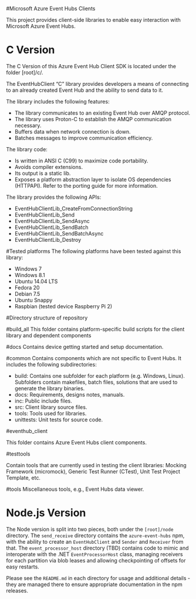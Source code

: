#Microsoft Azure Event Hubs Clients

This project provides client-side libraries to enable easy interaction with Microsoft Azure Event Hubs.


C Version 
====================

The C Version of this Azure Event Hub Client SDK is located under the folder [root]/c/.

The EventHubClient “C” library provides developers a means of connecting to an already created Event Hub and the ability to send data to it. 

The library includes the following features:
* The library communicates to an existing Event Hub over AMQP protocol.
* The library uses Proton-C to establish the AMQP communication necessary.
* Buffers data when network connection is down.
* Batches messages to improve communication efficiency.


The library code:
* Is written in ANSI C (C99) to maximize code portability.
* Avoids compiler extensions.
* Its output is a static lib.
* Exposes a platform abstraction layer to isolate OS dependencies (HTTPAPI). Refer to the porting guide for more information.


The library provides the following APIs:
* EventHubClientLib_CreateFromConnectionString
* EventHubClientLib_Send
* EventHubClientLib_SendAsync
* EventHubClientLib_SendBatch
* EventHubClientLib_SendBatchAsync
* EventHubClientLib_Destroy


#Tested platforms
The following platforms have been tested against this library:
* Windows 7
* Windows 8.1
* Ubuntu 14.04 LTS
* Fedora 20
* Debian 7.5
* Ubuntu Snappy 
* Raspbian (tested device Raspberry Pi 2)


#Directory structure of repository

#build_all
This folder contains platform-specific build scripts for the client library and dependent components

#docs
Contains device getting started and setup documentation.

#common
Contains components which are not specific to Event Hubs. It includes the following subdirectories:
 
   * build: Contains one subfolder for each platform (e.g. Windows, Linux). Subfolders contain makefiles, batch files, solutions that are used to generate the library binaries.
   * docs: Requirements, designs notes, manuals.
   * inc: Public include files.
   * src: Client library source files.
   * tools: Tools used for libraries.
   * unittests: Unit tests for source code.


#eventhub_client 

This folder contains Azure Event Hubs client components.

#testtools

Contain tools that are currently used in testing the client libraries: Mocking Framework (micromock), Generic Test Runner (CTest), Unit Test Project Template, etc.

#tools
Miscellaneous tools, e.g., Event Hubs data viewer.

Node.js Version 
====================

The Node version is split into two pieces, both under the `[root]/node` directory. The `send_receive` directory contains the `azure-event-hubs` npm, with the ability to create an `EventHubClient` and `Sender` and `Receiver` from that. The `event_processor_host` directory (TBD) contains code to mimic and interoperate with the .NET `EventProcessorHost` class, managing receivers for each partition via blob leases and allowing checkpointing of offsets for easy restarts.

Please see the `README.md` in each directory for usage and additional details - they are managed there to ensure appropriate documentation in the npm releases. 
